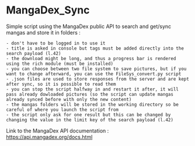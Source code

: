 # MangaDex_Sync
Simple script using the MangaDex public API to search and get/sync mangas and store it in folders :
    
    - don't have to be logged in to use it
    - title is asked in console but tags must be added directly into the search payload (l.42)
    - the download might be long, and thus a progress bar is rendered using the rich module (must be installed)
    - you can choose between two file system to save pictures, but if you want to change afterward, you can use the FileSys_convert.py script
    - .json files are used to store responses from the server and are kept after sync, so it is possible to read them
    - you can stop the script halfway in and restart it after, it will pass already dowloaded pictures (so the script can update mangas already synced before with only the new content)
    - the mangas folders will be stored in the working directory so be careful of where you launch the script from
    - the script only ask for one result but this can be changed by changing the value in the limit key of the search payload (l.42)
    
Link to the MangaDex API documentation : https://api.mangadex.org/docs.html
